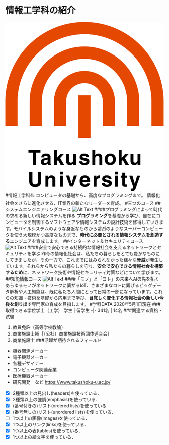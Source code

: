 # 情報工学科の紹介
<!-- Markdown記法を使って学科の紹介ページを作る -->
![logo](logo.png)
#情報工学科:+1:
コンピュータの基礎から、高度なプログラミングまで。
情報化社会をさらに進化させる、IT業界の新たなリーダーを育成。
#三つのコース
##システムエンジニアリングコース
 ![Alt Text](https://feng.takushoku-u.ac.jp/albums/abm00014679.jpg)
####プログラミングによって時代の求める新しい情報システムを作る
**プログラミング**を基礎から学び、自在にコンピュータを制御するソフトウェアや情報システムの設計技術を修得していきます。モバイルシステムのような身近なものから*富岳*のようなスーパーコンピュータを使う大規模かつ高度なものまで、**時代に必要とされる情報システムを創造する**エンジニアを育成します。
##インターネット＆セキュリティコース
![Alt Text](https://feng.takushoku-u.ac.jp/albums/abm00014680.jpg)
####安全で安心できる持続的な情報社会を支えるネットワークとセキュリティを学ぶ
昨今の情報化社会は、私たちの暮らしをとても豊かなものにしてきましたが、その一方で、これまでにはみられなかった様々な**脅威**が発生しています。それらから私たちの暮らしを守り、**安全で安心できる情報社会を構築するために**、ネットワーク技術や情報セキュリティ対策などについて学びます。
##知能情報コース
![Alt Text](https://feng.takushoku-u.ac.jp/albums/abm00014681.jpg)
####「モノ」と「コト」の未来へAIの先を拓く
あらゆるモノがネットワークに繋がるIoT、さまざまなコトに繋げるビッグデータ解析や人工知能は、既に私たち人間にとって日常の一部になっています。これらの知識・技術を基礎から応用まで学び、**目覚しく変化する情報社会の新しい今後を創り出す**専門家の育成を目指します。
#学科DATA
2020年5月1日現在
###取得できる学位学士（工学）
学生 | 留学生
-|-
341名 | 14名
###関連する資格・
試験
1. 教員免許（高等学校教諭）
2. 商業施設士補［（公社）商業施設技術団体連合会］
3. 商業施設士
###活躍が期待されるフィールド
* 機器関連メーカー
* 電子機器メーカー
* 各種デザイナー
* コンピュータ関連産業
* 医療機器メーカー
* 研究開発　など
https://www.takushoku-u.ac.jp/
<!-- この部分より上に記述を追加して下のチェックボックスで確認する -->

- [x] 2種類以上の見出し(headers)を使っている．
- [x] 2種類以上の強調(emphasis)を使っている．
- [x] (番号付きの)リスト(ordered lists)を使っている
- [x] (番号無しの)リスト(unordered lists)を使っている．
- [ ] 1つ以上の画像(images)を使っている．
- [x] 1つ以上のリンク(links)を使っている．
- [x] 1つ以上の表(tables)を使っている．
- [x] 1つ以上の絵文字を使っている．
